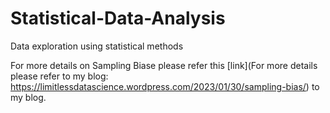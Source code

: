 # Statistical-Data-Analysis
Data exploration using statistical methods

For more details on Sampling Biase please refer this [link](For more details please refer to my blog: https://limitlessdatascience.wordpress.com/2023/01/30/sampling-bias/) to my blog.
